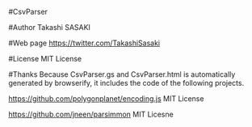 #CsvParser

#Author
Takashi SASAKI

#Web page
https://twitter.com/TakashiSasaki

#License
MIT License

#Thanks
Because CsvParser.gs and CsvParser.html is automatically generated by browserify, it includes the code of the following projects.

https://github.com/polygonplanet/encoding.js
MIT License

https://github.com/jneen/parsimmon
MIT Licesne

